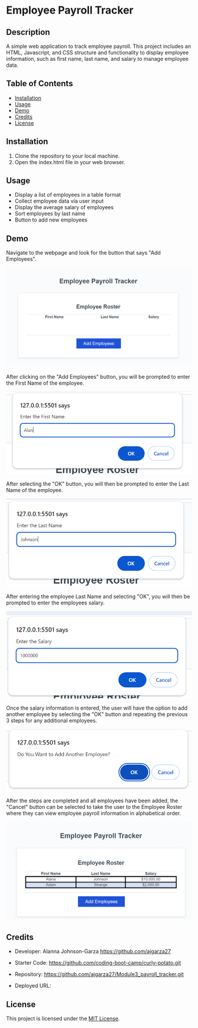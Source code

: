 # Employee Payroll Tracker

## Description
A simple web application to track employee payroll. This project includes an HTML, Javascript, and CSS structure and functionality to display employee information, such as first name, last name, and salary to manage employee data.


## Table of Contents
- [Installation](#installation)
- [Usage](#usage)
- [Demo](#demo)
- [Credits](#credits)
- [License](#license)

## Installation
1. Clone the repository to your local machine.
2. Open the index.html file in your web browser.

## Usage
- Display a list of employees in a table format
- Collect employee data via user input
- Display the average salary of employees
- Sort employees by last name
- Button to add new employees

## Demo
Navigate to the webpage and look for the button that says "Add Employees".

![Homepage Screenshot](./assets/images/EPT-SS1.png) 

After clicking on the "Add Employees" button, you will be prompted to enter the First Name of the employee.

![First Name Input Screenshot](./assets/images/EPT-SS2.png)

After selecting the "OK" button, you will then be prompted to enter the Last Name of the employee.

![Last Name Input Screenshot](./assets/images/EPT-SS3.png)

After entering the employee Last Name and selecting "OK", you will then be prompted to enter the employees salary.

![Salary Input Screenshot](./assets/images/EPT-SS4.png)

Once the salary information is entered, the user will have the option to add another employee by selecting the "OK" button and repeating the previous 3 steps for any additional employees.

![Additional Employees Input Screenshot](./assets/images/EPT-SS5.png)

After the steps are completed and all employees have been added, the "Cancel" button can be selected to take the user to the Employee Roster where they can view employee payroll information in alphabetical order.

![Employee Roster Screenshot](./assets/images/EPT-SS6.png)

## Credits
- Developer: Alanna Johnson-Garza
https://github.com/ajgarza27

- Starter Code: https://github.com/coding-boot-camp/curly-potato.git

- Repository: https://github.com/ajgarza27/Module3_payroll_tracker.git

- Deployed URL: 

## License
This project is licensed under the [MIT License](https://opensource.org/licenses/MIT).

